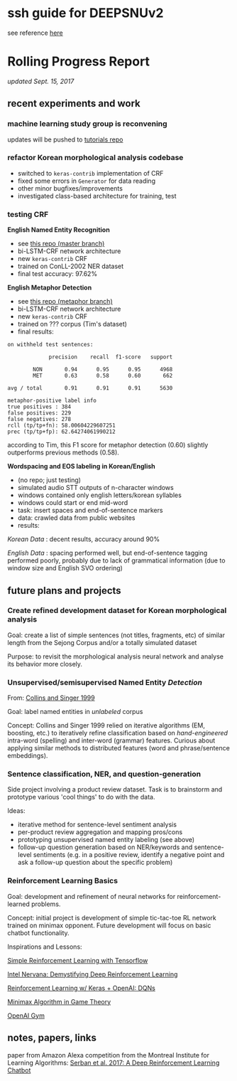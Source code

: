 # ssh guide for DEEPSNUv2

see reference [here](sshguide.md)

# Rolling Progress Report

*updated Sept. 15, 2017*

## recent experiments and work

### machine learning study group is reconvening

updates will be pushed to [tutorials repo](https://github.com/SNUDerek/tutorials)

### refactor Korean morphological analysis codebase

- switched to `keras-contrib` implementation of CRF
- fixed some errors in `Generator` for data reading
- other minor bugfixes/improvements
- investigated class-based architecture for training, test

### testing CRF 

**English Named Entity Recognition**

- see [this repo (master branch)](https://github.com/SNUDerek/lstm-crf_named_entity)
- bi-LSTM-CRF network architecture
- new `keras-contrib` CRF
- trained on ConLL-2002 NER dataset
- final test accuracy: 97.62%

**English Metaphor Detection**

- see [this repo (metaphor branch)](https://github.com/SNUDerek/lstm-crf_named_entity/tree/metaphor)
- bi-LSTM-CRF network architecture
- new `keras-contrib` CRF
- trained on ??? corpus (Tim's dataset)
- final results:

```
on withheld test sentences:

             precision    recall  f1-score   support

        NON       0.94      0.95      0.95      4968
        MET       0.63      0.58      0.60       662

avg / total       0.91      0.91      0.91      5630

metaphor-positive label info
true positives : 384
false positives: 229
false negatives: 278
rcll (tp/tp+fn): 58.00604229607251
prec (tp/tp+fp): 62.64274061990212
```

according to Tim, this F1 score for metaphor detection (0.60) slightly outperforms previous methods (0.58).

**Wordspacing and EOS labeling in Korean/English**

- (no repo; just testing)
- simulated audio STT outputs of n-character windows
- windows contained only english letters/korean syllables
- windows could start or end mid-word
- task: insert spaces and end-of-sentence markers
- data: crawled data from public websites
- results:

*Korean Data* : decent results, accuracy around 90%

*English Data* : spacing performed well, but end-of-sentence tagging performed poorly, probably due to lack of grammatical information (due to window size and English SVO ordering)

## future plans and projects

### Create refined development dataset for Korean morphological analysis

Goal: create a list of simple sentences (not titles, fragments, etc) of similar length from the Sejong Corpus and/or a totally simulated dataset 

Purpose: to revisit the morphological analysis neural network and analyse its behavior more closely.

### Unsupervised/semisupervised Named Entity *Detection*

From: [Collins and Singer 1999](http://www.aclweb.org/anthology/W99-0613)

Goal: label named entities in *unlabeled* corpus

Concept: Collins and Singer 1999 relied on iterative algorithms (EM, boosting, etc.) to iteratively refine classification based on *hand-engineered* intra-word (spelling) and inter-word (grammar) features. Curious about applying similar methods to distributed features (word and phrase/sentence embeddings).

### Sentence classification, NER, and question-generation

Side project involving a product review dataset. Task is to brainstorm and prototype various 'cool things' to do with the data.

Ideas:

- iterative method for sentence-level sentiment analysis
- per-product review aggregation and mapping pros/cons
- prototyping unsupervised named entity labeling (see above)
- follow-up question generation based on NER/keywords and sentence-level  sentiments (e.g. in a positive review, identify a negative point and ask a follow-up question about the specific problem)

### Reinforcement Learning Basics

Goal: development and refinement of neural networks for reinforcement-learned problems.

Concept: initial project is development of simple tic-tac-toe RL network trained on minimax opponent. Future development will focus on basic chatbot functionality.

Inspirations and Lessons:

[Simple Reinforcement Learning with Tensorflow](https://medium.com/emergent-future/simple-reinforcement-learning-with-tensorflow-part-0-q-learning-with-tables-and-neural-networks-d195264329d0)

[Intel Nervana: Demystifying Deep Reinforcement Learning](https://www.intelnervana.com/demystifying-deep-reinforcement-learning/)

[Reinforcement Learning w/ Keras + OpenAI: DQNs](https://medium.com/towards-data-science/reinforcement-learning-w-keras-openai-dqns-1eed3a5338c)

[Minimax Algorithm in Game Theory](http://www.geeksforgeeks.org/minimax-algorithm-in-game-theory-set-3-tic-tac-toe-ai-finding-optimal-move/)

[OpenAI Gym](https://gym.openai.com)


## notes, papers, links

paper from Amazon Alexa competition from the Montreal Institute for Learning Algorithms:
[Serban et al. 2017: A Deep Reinforcement Learning Chatbot](https://arxiv.org/pdf/1709.02349.pdf)
